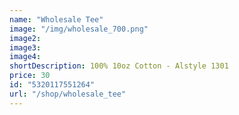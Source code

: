```yaml
---
name: "Wholesale Tee"
image: "/img/wholesale_700.png"
image2:
image3: 
image4:
shortDescription: 100% 10oz Cotton - Alstyle 1301  
price: 30
id: "5320117551264"
url: "/shop/wholesale_tee"
---
```






